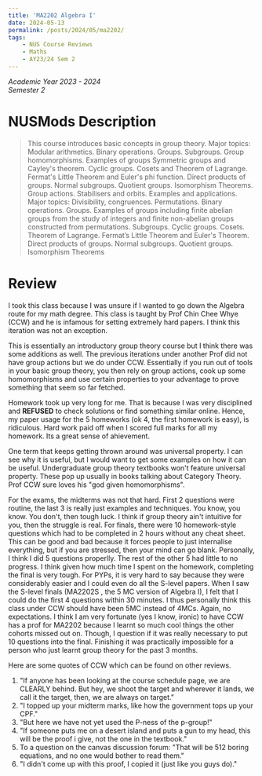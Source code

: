 ```yaml
---
title: 'MA2202 Algebra I'
date: 2024-05-13
permalink: /posts/2024/05/ma2202/
tags:
    - NUS Course Reviews
    - Maths
    - AY23/24 Sem 2
---
```


*Academic Year 2023 - 2024*  
*Semester 2*

# NUSMods Description
> This course introduces basic concepts in group theory. Major topics: Modular arithmetics. Binary operations. Groups. Subgroups. Group homomorphisms. Examples of groups Symmetric groups and Cayley's theorem. Cyclic groups. Cosets and Theorem of Lagrange. Fermat's Little Theorem and Euler's phi function. Direct products of groups. Normal subgroups. Quotient groups. Isomorphism Theorems. Group actions. Stabilisers and orbits. Examples and applications. Major topics: Divisibility, congruences. Permutations. Binary operations. Groups. Examples of groups including finite abelian groups from the study of integers and finite non-abelian groups constructed from permutations. Subgroups. Cyclic groups. Cosets. Theorem of Lagrange. Fermat’s Little Theorem and Euler's Theorem. Direct products of groups. Normal subgroups. Quotient groups. Isomorphism Theorems

# Review
I took this class because I was unsure if I wanted to go down the Algebra route for my math degree. This class is taught by Prof Chin Chee Whye (CCW) and he is infamous for setting extremely hard papers. I think this iteration was not an exception.

This is essentially an introductory group theory course but I think there was some additions as well. The previous iterations under another Prof did not have group actions but we do under CCW. Essentially if you run out of tools in your basic group theory, you then rely on group actions, cook up some homomorphisms and use certain properties to your advantage to prove something that seem so far fetched.

Homework took up very long for me. That is because I was very disciplined and **REFUSED** to check solutions or find something similar online. Hence, my paper usage for the 5 homeworks (ok 4, the first homework is easy), is ridiculous. Hard work paid off when I scored full marks for all my homework. Its a great sense of ahievement.

One term that keeps getting thrown around was universal property. I can see why it is useful, but I would want to get some examples on how it can be useful. Undergraduate group theory textbooks won't feature universal property. These pop up usually in books talking about Category Theory. Prof CCW sure loves his "god given homomorphisms".

For the exams, the midterms was not that hard. First 2 questions were routine, the last 3 is really just examples and techniques. You know, you know. You don't, then tough luck. I think if group theory ain't intuitive for you, then the struggle is real. For finals, there were 10 homework-style questions which had to be completed in 2 hours without any cheat sheet. This can be good and bad because it forces people to just internalise everything, but if you are stressed, then your mind can go blank. Personally, I think I did 5 questions properlly. The rest of the other 5 had little to no progress. I think given how much time I spent on the homework, completing the final is very tough. For PYPs, it is very hard to say because they were considerably easier and I could even do all the S-level papers. When I saw the S-level finals (MA2202S , the 5 MC version of Algebra I), I felt that I could do the first 4 questions within 30 minutes. I thus personally think this class under CCW should have been 5MC instead of 4MCs. Again, no expectations. I think I am very fortunate (yes I know, ironic) to have CCW has a prof for MA2202 because I learnt so much cool things the other cohorts missed out on. Though, I question if it was really necessary to put 10 questions into the final. Finishing it was practically impossible for a person who just learnt group theory for the past 3 months.

Here are some quotes of CCW which can be found on other reviews.  
1. "If anyone has been looking at the course schedule page, we are CLEARLY behind. But hey, we shoot the target and wherever it lands, we call it the target, then, we are always on target."  
2. "I topped up your midterm marks, like how the government tops up your CPF."  
3. "But here we have not yet used the P-ness of the p-group!"  
4. "If someone puts me on a desert island and puts a gun to my head, this will be the proof i give, not the one in the textbook."  
5. To a question on the canvas discussion forum: "That will be 512 boring equations, and no one would bother to read them."  
6. "I didn't come up with this proof, I copied it (just like you guys do)."  



